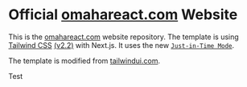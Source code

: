 # Official [omahareact.com](https://www.omahareact.com/) Website

This is the [omahareact.com](https://www.omahareact.com/) website repository. The template is using [Tailwind CSS](https://tailwindcss.com/) [(v2.2)](https://blog.tailwindcss.com/tailwindcss-2-2) with Next.js. It uses the new [`Just-in-Time Mode`](https://tailwindcss.com/docs/just-in-time-mode).

The template is modified from [tailwindui.com](https://tailwindui.com/).

Test
